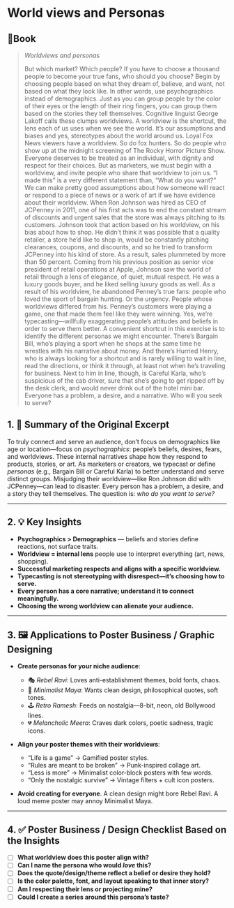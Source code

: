 # World views and Personas
## 📔Book
>_Worldviews and personas_
>
>But which market? Which people? If you have to choose a thousand people to become your true fans, who should you choose? Begin by choosing people based on what they dream of, believe, and want, not based on what they look like. In other words, use psychographics instead of demographics. Just as you can group people by the color of their eyes or the length of their ring fingers, you can group them based on the stories they tell themselves. Cognitive linguist George Lakoff calls these clumps worldviews. A worldview is the shortcut, the lens each of us uses when we see the world. It’s our assumptions and biases and yes, stereotypes about the world around us. Loyal Fox News viewers have a worldview. So do fox hunters. So do people who show up at the midnight screening of The Rocky Horror Picture Show. Everyone deserves to be treated as an individual, with dignity and respect for their choices. But as marketers, we must begin with a worldview, and invite people who share that worldview to join us. “I made this” is a very different statement than, “What do you want?” We can make pretty good assumptions about how someone will react or respond to a piece of news or a work of art if we have evidence about their worldview. When Ron Johnson was hired as CEO of JCPenney in 2011, one of his first acts was to end the constant stream of discounts and urgent sales that the store was always pitching to its customers. Johnson took that action based on his worldview, on his bias about how to shop. He didn’t think it was possible that a quality retailer, a store he’d like to shop in, would be constantly pitching clearances, coupons, and discounts, and so he tried to transform JCPenney into his kind of store. As a result, sales plummeted by more than 50 percent. Coming from his previous position as senior vice president of retail operations at Apple, Johnson saw the world of retail through a lens of elegance, of quiet, mutual respect. He was a luxury goods buyer, and he liked selling luxury goods as well. As a result of his worldview, he abandoned Penney’s true fans: people who loved the sport of bargain hunting. Or the urgency. People whose worldviews differed from his. Penney’s customers were playing a game, one that made them feel like they were winning. Yes, we’re typecasting—willfully exaggerating people’s attitudes and beliefs in order to serve them better. A convenient shortcut in this exercise is to identify the different personas we might encounter. There’s Bargain Bill, who’s playing a sport when he shops at the same time he wrestles with his narrative about money. And there’s Hurried Henry, who is always looking for a shortcut and is rarely willing to wait in line, read the directions, or think it through, at least not when he’s traveling for business. Next to him in line, though, is Careful Karla, who’s suspicious of the cab driver, sure that she’s going to get ripped off by the desk clerk, and would never drink out of the hotel mini bar. Everyone has a problem, a desire, and a narrative. Who will you seek to serve?

## 1. 🎯 Summary of the Original Excerpt

To truly connect and serve an audience, don’t focus on demographics like age or location—focus on _psychographics_: people’s beliefs, desires, fears, and worldviews. These internal narratives shape how they respond to products, stories, or art. As marketers or creators, we typecast or define _personas_ (e.g., Bargain Bill or Careful Karla) to better understand and serve distinct groups. Misjudging their worldview—like Ron Johnson did with JCPenney—can lead to disaster. Every person has a problem, a desire, and a story they tell themselves. The question is: _who do you want to serve?_

---

## 2. 💡 Key Insights

- **Psychographics > Demographics** — beliefs and stories define reactions, not surface traits.
- **Worldview = internal lens** people use to interpret everything (art, news, shopping).
- **Successful marketing respects and aligns with a specific worldview.**
- **Typecasting is not stereotyping with disrespect—it’s choosing how to serve.**
- **Every person has a core narrative; understand it to connect meaningfully.**
- **Choosing the wrong worldview can alienate your audience.**
    
---

## 3. 🖼️ Applications to Poster Business / Graphic Designing

- **Create personas for your niche audience**:
    - 🎭 _Rebel Ravi_: Loves anti-establishment themes, bold fonts, chaos.
    - 💼 _Minimalist Maya_: Wants clean design, philosophical quotes, soft tones.
    - 🕹 _Retro Ramesh_: Feeds on nostalgia—8-bit, neon, old Bollywood lines.
    - 💔 _Melancholic Meera_: Craves dark colors, poetic sadness, tragic icons.
        
- **Align your poster themes with their worldviews**:
    - “Life is a game” → Gamified poster styles.
    - “Rules are meant to be broken” → Punk-inspired collage art.
    - “Less is more” → Minimalist color-block posters with few words.
    - “Only the nostalgic survive” → Vintage filters + cult icon posters.
        
- **Avoid creating for everyone**. A clean design might bore Rebel Ravi. A loud meme poster may annoy Minimalist Maya.
    

---

## 4. ✅ Poster Business / Design Checklist Based on the Insights
  
- [ ] **What worldview does this poster align with?**
- [ ] **Can I name the persona who would _love_ this?**
- [ ] **Does the quote/design/theme reflect a belief or desire they hold?**
- [ ] **Is the color palette, font, and layout speaking to that inner story?**
- [ ] **Am I respecting their lens or projecting mine?**
- [ ] **Could I create a series around this persona’s taste?**